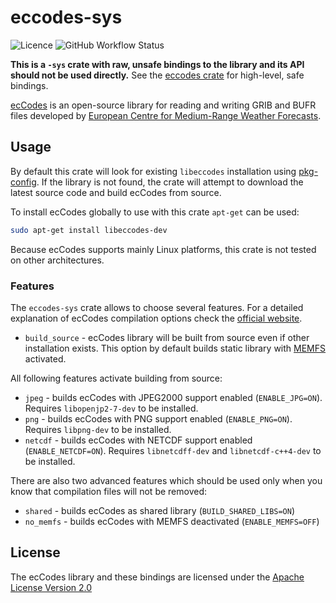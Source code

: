 # eccodes-sys

![Licence](https://img.shields.io/github/license/ScaleWeather/eccodes-sys?style=flat-square)
![GitHub Workflow Status](https://img.shields.io/github/workflow/status/ScaleWeather/eccodes-sys/cargo?label=cargo%20build&style=flat-square)

**This is a `-sys` crate with raw, unsafe bindings to the library and its API should not be used directly.** See the [eccodes crate](https://github.com/ScaleWeather/eccodes) for high-level, safe bindings.

[ecCodes](https://confluence.ecmwf.int/display/ECC/ecCodes+Home) is an open-source library for reading and writing GRIB and BUFR files developed by [European Centre for Medium-Range Weather Forecasts](https://www.ecmwf.int/).

## Usage

By default this crate will look for existing `libeccodes` installation using [pkg-config](https://crates.io/crates/pkg-config). If the library is not found, the crate will attempt to download the latest source code and build ecCodes from source.

To install ecCodes globally to use with this crate `apt-get` can be used:

```bash
sudo apt-get install libeccodes-dev
```

Because ecCodes supports mainly Linux platforms, this crate is not tested on other architectures.

### Features

The `eccodes-sys` crate allows to choose several features. For a detailed explanation of ecCodes compilation options check the [official website](https://confluence.ecmwf.int/display/ECC/ecCodes+installation).

- `build_source` - ecCodes library will be built from source even if other installation exists. This option by default builds static library with [MEMFS](https://confluence.ecmwf.int/pages/viewpage.action?pageId=143037711) activated.

All following features activate building from source:

- `jpeg` - builds ecCodes with JPEG2000 support enabled (`ENABLE_JPG=ON`). Requires `libopenjp2-7-dev` to be installed.
- `png` - builds ecCodes with PNG support enabled (`ENABLE_PNG=ON`). Requires `libpng-dev` to be installed.
- `netcdf` - builds ecCodes with NETCDF support enabled (`ENABLE_NETCDF=ON`). Requires `libnetcdff-dev` and `libnetcdf-c++4-dev` to be installed.

There are also two advanced features which should be used only when you know that compilation files will not be removed:

- `shared` - builds ecCodes as shared library (`BUILD_SHARED_LIBS=ON`)
- `no_memfs` - builds ecCodes with MEMFS deactivated (`ENABLE_MEMFS=OFF`)

## License

The ecCodes library and these bindings are licensed under the [Apache License Version 2.0](http://www.apache.org/licenses/LICENSE-2.0)
